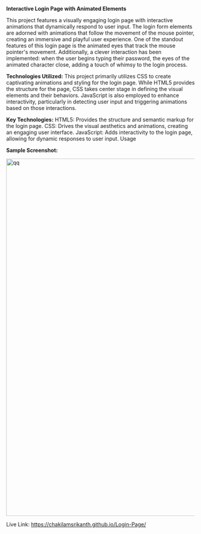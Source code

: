 **Interactive Login Page with Animated Elements**

This project features a visually engaging login page with interactive animations that dynamically respond to user input. The login form elements are adorned with animations that follow the movement of the mouse pointer, creating an immersive and playful user experience. One of the standout features of this login page is the animated eyes that track the mouse pointer's movement. Additionally, a clever interaction has been implemented: when the user begins typing their password, the eyes of the animated character close, adding a touch of whimsy to the login process.

**Technologies Utilized:**
This project primarily utilizes CSS to create captivating animations and styling for the login page. While HTML5 provides the structure for the page, CSS takes center stage in defining the visual elements and their behaviors. JavaScript is also employed to enhance interactivity, particularly in detecting user input and triggering animations based on those interactions.

**Key Technologies:**
HTML5: Provides the structure and semantic markup for the login page.
CSS: Drives the visual aesthetics and animations, creating an engaging user interface.
JavaScript: Adds interactivity to the login page, allowing for dynamic responses to user input.
Usage

**Sample Screenshot:**

<img width="956" alt="qq" src="https://github.com/Chakilamsrikanth/Login-Page/assets/147283839/a5ee8c8f-fd43-4f59-9505-7b01a2d016f2">


Live Link: https://chakilamsrikanth.github.io/Login-Page/
